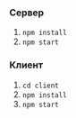 ### Сервер
  1. ```npm install```
  2. ```npm start```
  

### Клиент
  1. ```cd client```
  2. ```npm install```
  3. ```npm start```